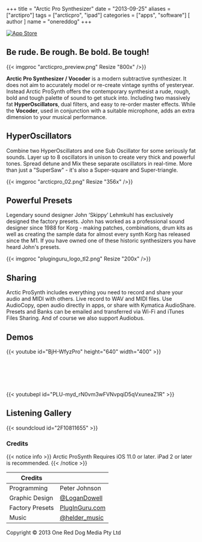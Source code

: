 +++
title = "Arctic Pro Synthesizer"
date = "2013-09-25"
aliases = ["arctipro"]
tags = ["arcticpro", "ipad"]
categories = ["apps", "software"]
[ author ]
  name = "onereddog"
+++

[![App Store](http://linkmaker.itunes.apple.com/htmlResources/assets/en_us//images/web/linkmaker/badge_appstore-lrg.png)](https://itunes.apple.com/us/app/arctic-prosynth/id676870971?mt=8)

## Be rude. Be rough. Be bold. Be tough!
{{< imgproc "arcticpro_preview.png" Resize "800x" />}}

**Arctic Pro Synthesizer / Vocoder** is a modern subtractive synthesizer. It does not aim to accurately model or re-create vintage synths of yesteryear. Instead Arctic ProSynth offers the contemporary synthesist a rude, rough, bold and tough palette of sound to get stuck into. Including two massively fat **HyperOscillators**, dual filters, and easy to re-order master effects. While the **Vocoder**, used in conjunction with a suitable microphone, adds an extra dimension to your musical performance.

## HyperOscillators
Combine two HyperOscillators and one Sub Oscillator for some seriously fat sounds. Layer up to 8 oscillators in unison to create very thick and powerful tones. Spread detune and Mix these separate oscillators in real-time. More than just a "SuperSaw" - it's also a Super-square and Super-triangle.

{{< imgproc "arcticpro_02.png" Resize "356x" />}}

## Powerful Presets
Legendary sound designer John ‘Skippy’ Lehmkuhl has exclusively designed the factory presets. John has worked as a professional sound designer since 1988 for Korg - making patches, combinations, drum kits as well as creating the sample data for almost every synth Korg has released since the M1. If you have owned one of these historic synthesizers you have heard John's presets.

{{< imgproc "pluginguru_logo_tl2.png" Resize "200x" />}}

## Sharing
Arctic ProSynth includes everything you need to record and share your audio and MIDI with others. Live record to WAV and MIDI files. Use AudioCopy, open audio directly in apps, or share with Kymatica AudioShare. Presets and Banks can be emailed and transferred via Wi-Fi and iTunes Files Sharing. And of course we also support Audiobus.

## Demos
{{< youtube id="BjH-WfyzPro" height="640" width="400" >}}  

<br></br>
<br></br>

{{< youtubepl id="PLU-myd_rN0vm3wFVNvpqiD5qVxuneaZ1R" >}}

## Listening Gallery
{{< soundcloud id="2F10811655" >}}

### Credits
{{< notice info >}}
Arctic ProSynth Requires iOS 11.0 or later. iPad 2 or later is recommended.
{{< /notice >}}

| Credits |  | 
| --- | --- |
| Programming | Peter Johnson |
| Graphic Design | [@LoganDowell](https://twitter.com/LoganDowell) |
| Factory Presets | [PlugInGuru.com](http://www.pluginguru.com/) |
| Music | [@helder_music](https://twitter.com/helder_music) |

Copyright © 2013 One Red Dog Media Pty Ltd
